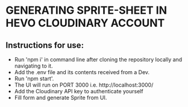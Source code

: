 # GENERATING SPRITE-SHEET IN HEVO CLOUDINARY ACCOUNT

## Instructions for use:

- Run 'npm i' in command line after cloning the repository locally and navigating to it.
- Add the .env file and its contents received from a Dev.
- Run 'npm start'.
- The UI will run on PORT 3000 i.e. http://localhost:3000/
- Add the Cloudinary API key to authenticate yourself
- Fill form and generate Sprite from UI.
